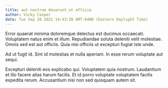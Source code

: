 ```yaml
---
title: aut nostrum deserunt ut officia
author: Vicky Casper
date: Tue Sep 28 2021 14:43:38 GMT-0400 (Eastern Daylight Time)
---
```

Error quaerat minima doloremque delectus est ducimus occaecati. Voluptatem natus enim et illum. Repudiandae soluta deleniti velit molestiae. Omnis sed est aut officiis. Quia nisi officiis ut excepturi fugiat iste unde.

 Ad ut fugit id. Sint id molestias et nulla aperiam. In esse rerum voluptate aut sequi.

 Excepturi deleniti eos explicabo qui. Voluptatem quia nostrum. Laudantium et illo facere alias harum facilis. Et id porro voluptate voluptatem facilis expedita rerum. Accusantium nisi non sed quisquam autem sit.